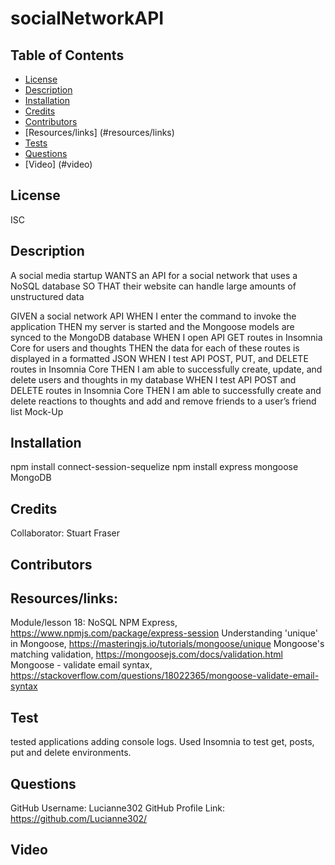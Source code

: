 # socialNetworkAPI

## Table of Contents
* [License](#license)
* [Description](#description)
* [Installation](#installation)
* [Credits](#credits)
* [Contributors](#contributors)
* [Resources/links] (#resources/links)
* [Tests](#tests) 
* [Questions](#questions) 
* [Video] (#video)

## License
ISC

## Description
A social media startup WANTS an API for a social network that uses a NoSQL database SO THAT their website can handle large amounts of unstructured data

GIVEN a social network API
WHEN I enter the command to invoke the application
THEN my server is started and the Mongoose models are synced to the MongoDB database
WHEN I open API GET routes in Insomnia Core for users and thoughts
THEN the data for each of these routes is displayed in a formatted JSON
WHEN I test API POST, PUT, and DELETE routes in Insomnia Core
THEN I am able to successfully create, update, and delete users and thoughts in my database
WHEN I test API POST and DELETE routes in Insomnia Core
THEN I am able to successfully create and delete reactions to thoughts and add and remove friends to a user’s friend list
Mock-Up

## Installation
npm install connect-session-sequelize
npm install express
mongoose
MongoDB


## Credits
Collaborator: Stuart Fraser

## Contributors


## Resources/links:
Module/lesson 18: NoSQL 
NPM Express, https://www.npmjs.com/package/express-session 
Understanding 'unique' in Mongoose, https://masteringjs.io/tutorials/mongoose/unique 
Mongoose's matching validation, https://mongoosejs.com/docs/validation.html 
Mongoose - validate email syntax, https://stackoverflow.com/questions/18022365/mongoose-validate-email-syntax 


## Test
tested applications adding console logs. Used Insomnia to test get, posts, put and delete environments.  

## Questions
GitHub Username: Lucianne302 
GitHub Profile Link: https://github.com/Lucianne302/

## Video
